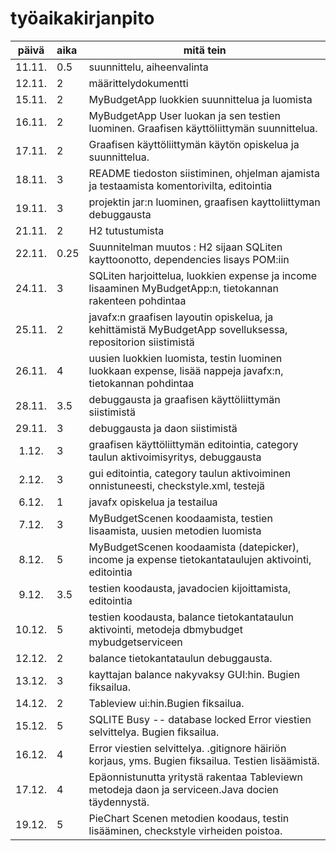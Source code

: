 
# työaikakirjanpito

| päivä |aika  | mitä tein |
| :----:|:-----|---------|
| 11.11.|  0.5 | suunnittelu, aiheenvalinta |
| 12.11.|   2  | määrittelydokumentti |
| 15.11.|   2  | MyBudgetApp luokkien suunnittelua ja luomista |
| 16.11.|   2  | MyBudgetApp User luokan ja sen testien luominen. Graafisen käyttöliittymän suunnittelua.  |
| 17.11.|   2  | Graafisen käyttöliittymän käytön opiskelua ja suunnittelua.  |
| 18.11.|   3  | README tiedoston siistiminen, ohjelman ajamista ja testaamista komentorivilta, editointia  |
| 19.11.|   3  | projektin jar:n luominen, graafisen kayttoliittyman debuggausta  |
| 21.11.|   2  | H2 tutustumista  |
| 22.11.|   0.25  | Suunnitelman muutos : H2 sijaan SQLiten kayttoonotto, dependencies lisays POM:iin |
| 24.11.|   3  |SQLiten harjoittelua, luokkien expense ja income lisaaminen MyBudgetApp:n, tietokannan rakenteen pohdintaa |
| 25.11.|   2  |javafx:n graafisen layoutin opiskelua, ja kehittämistä MyBudgetApp sovelluksessa, repositorion siistimistä|
| 26.11.|   4  |uusien luokkien luomista, testin luominen luokkaan expense, lisää nappeja javafx:n, tietokannan pohdintaa|
| 28.11.|   3.5  |debuggausta ja graafisen käyttöliittymän siistimistä|
| 29.11.|   3  |debuggausta ja daon siistimistä|
| 1.12.|   3  |graafisen käyttöliittymän editointia, category taulun aktivoimisyritys, debuggausta|
| 2.12.|   3  |gui editointia, category taulun aktivoiminen onnistuneesti, checkstyle.xml, testejä |
| 6.12.|   1  |javafx opiskelua ja testailua|
| 7.12.|   3  |MyBudgetScenen koodaamista, testien lisaamista, uusien metodien luomista|
|8.12.|    5 |MyBudgetScenen koodaamista (datepicker), income ja expense tietokantataulujen aktivointi, editointia|
|9.12.|    3.5 |testien koodausta, javadocien kijoittamista, editointia|
|10.12.|    5 |testien koodausta, balance tietokantataulun aktivointi, metodeja dbmybudget mybudgetserviceen|
|12.12.|    2 |balance tietokantataulun debuggausta.  |
|13.12.|    3 |kayttajan balance nakyvaksy GUI:hin. Bugien fiksailua.|
|14.12.|    2 |Tableview ui:hin.Bugien fiksailua.|
|15.12.|    5 |SQLITE Busy -- database locked Error viestien selvittelya. Bugien fiksailua.|
|16.12.|    4 |Error viestien selvittelya. .gitignore häiriön korjaus, yms. Bugien fiksailua. Testien lisäämistä.|
|17.12.|    4 |Epäonnistunutta yritystä rakentaa Tableviewn metodeja daon ja serviceen.Java docien täydennystä.|
|19.12.|    5 | PieChart Scenen metodien koodaus, testin lisääminen, checkstyle virheiden poistoa.|





